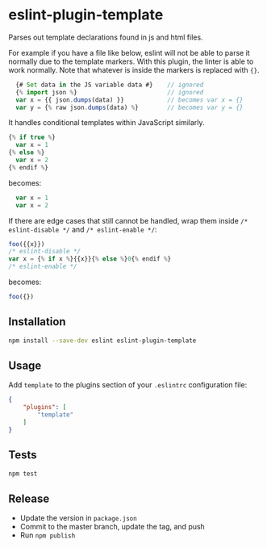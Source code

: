 # eslint-plugin-template

Parses out template declarations found in js and html files.

For example if you have a file like below, eslint will not be able to parse it
normally due to the template markers. With this plugin, the linter is able to
work normally. Note that whatever is inside the markers is replaced with `{}`.

```js
  {# Set data in the JS variable data #}    // ignored
  {% import json %}                         // ignored
  var x = {{ json.dumps(data) }}            // becomes var x = {}
  var y = {% raw json.dumps(data) %}        // becomes var y = {}
```

It handles conditional templates within JavaScript similarly.

```js
{% if true %}
  var x = 1
{% else %}
  var x = 2
{% endif %}
```

becomes:

```js
  var x = 1
  var x = 2
```

If there are edge cases that still cannot be handled, wrap them inside `/* eslint-disable */` and `/* eslint-enable */`:

```js
foo({{x}})
/* eslint-disable */
var x = {% if x %}{{x}}{% else %}0{% endif %}
/* eslint-enable */
```

becomes:

```js
foo({})
```


## Installation

```bash
npm install --save-dev eslint eslint-plugin-template
```

## Usage

Add `template` to the plugins section of your `.eslintrc` configuration file:

```json
{
    "plugins": [
        "template"
    ]
}
```

## Tests

```bash
npm test
```

## Release

- Update the version in `package.json`
- Commit to the master branch, update the tag, and push
- Run `npm publish`
